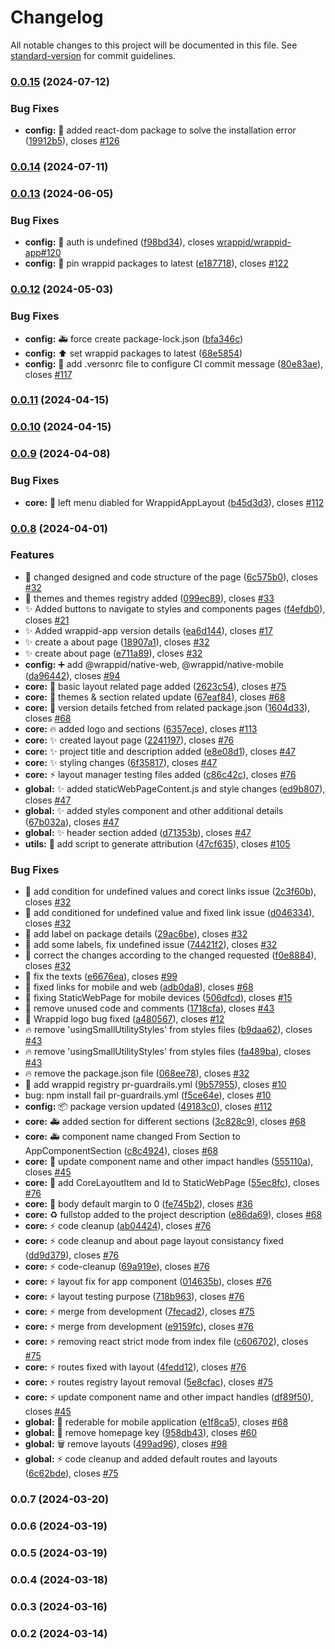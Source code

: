 # Changelog

All notable changes to this project will be documented in this file. See [standard-version](https://github.com/conventional-changelog/standard-version) for commit guidelines.

### [0.0.15](https://github.com/wrappid/wrappid-app/compare/v0.0.14...v0.0.15) (2024-07-12)


### Bug Fixes

* **config:** :bug: added react-dom package to solve the installation error ([19912b5](https://github.com/wrappid/wrappid-app/commit/19912b5fc8e1f42d6cbafcfc45a4cc7666b30c41)), closes [#126](https://github.com/wrappid/wrappid-app/issues/126)

### [0.0.14](https://github.com/wrappid/wrappid-app/compare/v0.0.13...v0.0.14) (2024-07-11)

### [0.0.13](https://github.com/wrappid/wrappid-app/compare/v0.0.12...v0.0.13) (2024-06-05)


### Bug Fixes

* **config:** :bug: auth is undefined ([f98bd34](https://github.com/wrappid/wrappid-app/commit/f98bd34da19e2cc67615669e3f23cc5ef106af7b)), closes [wrappid/wrappid-app#120](https://github.com/wrappid/wrappid-app/issues/120)
* **config:** :pushpin: pin wrappid packages to latest ([e187718](https://github.com/wrappid/wrappid-app/commit/e1877186f94802c6c891301661526130398dabe5)), closes [#122](https://github.com/wrappid/wrappid-app/issues/122)

### [0.0.12](https://github.com/wrappid/wrappid-app/compare/v0.0.11...v0.0.12) (2024-05-03)


### Bug Fixes

* **config:** :ambulance: force create package-lock.json ([bfa346c](https://github.com/wrappid/wrappid-app/commit/bfa346cdb131308bfb507addbe3ac697e5c3aba0))
* **config:** :arrow_up: set wrappid packages to latest ([68e5854](https://github.com/wrappid/wrappid-app/commit/68e585437092557fa2d1c46e2fd4df9d37bca7b8))
* **config:** :bug: add .versonrc file to configure CI commit message ([80e83ae](https://github.com/wrappid/wrappid-app/commit/80e83aed8fc875a98ec033a5d10684de0cd23aa4)), closes [#117](https://github.com/wrappid/wrappid-app/issues/117)

### [0.0.11](https://github.com/wrappid/wrappid-app/compare/v0.0.10...v0.0.11) (2024-04-15)

### [0.0.10](https://github.com/wrappid/wrappid-app/compare/v0.0.9...v0.0.10) (2024-04-15)

### [0.0.9](https://github.com/wrappid/wrappid-app/compare/v0.0.8...v0.0.9) (2024-04-08)


### Bug Fixes

* **core:** :art: left menu diabled for WrappidAppLayout ([b45d3d3](https://github.com/wrappid/wrappid-app/commit/b45d3d36e49ae7d087fc674486cc6a3fca4edf0a)), closes [#112](https://github.com/wrappid/wrappid-app/issues/112)

### [0.0.8](https://github.com/wrappid/wrappid-app/compare/v0.0.1...v0.0.8) (2024-04-01)


### Features

* :art: changed designed and code structure of the page ([6c575b0](https://github.com/wrappid/wrappid-app/commit/6c575b0eb944b2497bf6dc418f1ac4b85e80ac02)), closes [#32](https://github.com/wrappid/wrappid-app/issues/32)
* :art: themes and themes registry added ([099ec89](https://github.com/wrappid/wrappid-app/commit/099ec89b3a2aec207296fde22bd178342601d4c3)), closes [#33](https://github.com/wrappid/wrappid-app/issues/33)
* :sparkles: Added buttons to navigate to styles and components pages ([f4efdb0](https://github.com/wrappid/wrappid-app/commit/f4efdb01bcb10593f093f6cca91366740ef18e1d)), closes [#21](https://github.com/wrappid/wrappid-app/issues/21)
* :sparkles: Added wrappid-app version details ([ea6d144](https://github.com/wrappid/wrappid-app/commit/ea6d1441537a13bf923edfe1d2660fa69508ef4b)), closes [#17](https://github.com/wrappid/wrappid-app/issues/17)
* :sparkles: create a about page ([18907a1](https://github.com/wrappid/wrappid-app/commit/18907a1e5d09b800210462748c4b912f88f534c6)), closes [#32](https://github.com/wrappid/wrappid-app/issues/32)
* :sparkles: create about page ([e711a89](https://github.com/wrappid/wrappid-app/commit/e711a8917a177d2380c1f29fa3d843dad31a32f1)), closes [#32](https://github.com/wrappid/wrappid-app/issues/32)
* **config:** :heavy_plus_sign: add @wrappid/native-web, @wrappid/native-mobile ([da96442](https://github.com/wrappid/wrappid-app/commit/da96442c10a7a73ed13c0177a6bd5d6039165bdf)), closes [#94](https://github.com/wrappid/wrappid-app/issues/94)
* **core:** :art: basic layout related page added ([2623c54](https://github.com/wrappid/wrappid-app/commit/2623c54e1a473222c81956323282c1e3b63f909b)), closes [#75](https://github.com/wrappid/wrappid-app/issues/75)
* **core:** :art: themes & section related update ([67eaf84](https://github.com/wrappid/wrappid-app/commit/67eaf84b32c3820be5a7e2a79bc97e25e1745bc1)), closes [#68](https://github.com/wrappid/wrappid-app/issues/68)
* **core:** :construction: version details fetched from related package.json ([1604d33](https://github.com/wrappid/wrappid-app/commit/1604d332eaa1a5107524b9fabffede358630f9c4)), closes [#68](https://github.com/wrappid/wrappid-app/issues/68)
* **core:** :fire: added logo and sections ([6357ece](https://github.com/wrappid/wrappid-app/commit/6357ecebdb9a8d5e487e9fd06a0152cc0834769d)), closes [#113](https://github.com/wrappid/wrappid-app/issues/113)
* **core:** :sparkles: created layout page ([2241197](https://github.com/wrappid/wrappid-app/commit/2241197d94f27030fba2a926f4d50dab07cbb846)), closes [#76](https://github.com/wrappid/wrappid-app/issues/76)
* **core:** :sparkles: project title and description added ([e8e08d1](https://github.com/wrappid/wrappid-app/commit/e8e08d1db9e55599c5ad972943cbb5f2e929d6f7)), closes [#47](https://github.com/wrappid/wrappid-app/issues/47)
* **core:** :sparkles: styling changes ([6f35817](https://github.com/wrappid/wrappid-app/commit/6f35817c83418393b02a3264a41819264f489f5b)), closes [#47](https://github.com/wrappid/wrappid-app/issues/47)
* **core:** :zap: layout manager testing files added ([c86c42c](https://github.com/wrappid/wrappid-app/commit/c86c42c9488ef6d10573fa88ee2b689bc548ddf3)), closes [#76](https://github.com/wrappid/wrappid-app/issues/76)
* **global:** :sparkles: added staticWebPageContent.js and style changes ([ed9b807](https://github.com/wrappid/wrappid-app/commit/ed9b807becc806d54628a32fcc161c2793e63e0c)), closes [#47](https://github.com/wrappid/wrappid-app/issues/47)
* **global:** :sparkles: added styles component and other additional details ([67b032a](https://github.com/wrappid/wrappid-app/commit/67b032a2a722d46539d711cbe907836c49160d1a)), closes [#47](https://github.com/wrappid/wrappid-app/issues/47)
* **global:** :sparkles: header section added ([d71353b](https://github.com/wrappid/wrappid-app/commit/d71353be858f7d4cc0099e74de6eec8a07efc5a3)), closes [#47](https://github.com/wrappid/wrappid-app/issues/47)
* **utils:** :memo: add script to generate attribution ([47cf635](https://github.com/wrappid/wrappid-app/commit/47cf6353dcded9822bbffdc4a79dd7398834a36d)), closes [#105](https://github.com/wrappid/wrappid-app/issues/105)


### Bug Fixes

* :bug: add condition for undefined values and corect links issue ([2c3f60b](https://github.com/wrappid/wrappid-app/commit/2c3f60b1d7b8133e8ab42e388634663b7409ba46)), closes [#32](https://github.com/wrappid/wrappid-app/issues/32)
* :bug: add conditioned for undefined value and fixed link issue ([d046334](https://github.com/wrappid/wrappid-app/commit/d0463342e51892727bf31950339f9a7ec66994d2)), closes [#32](https://github.com/wrappid/wrappid-app/issues/32)
* :bug: add label on package details ([29ac6be](https://github.com/wrappid/wrappid-app/commit/29ac6be04af3cf02159036042261c334c3e88d0c)), closes [#32](https://github.com/wrappid/wrappid-app/issues/32)
* :bug: add some labels, fix undefined issue ([74421f2](https://github.com/wrappid/wrappid-app/commit/74421f25094079059c83cb9f131b6f7ed0371da4)), closes [#32](https://github.com/wrappid/wrappid-app/issues/32)
* :bug: correct the changes according to the changed requested ([f0e8884](https://github.com/wrappid/wrappid-app/commit/f0e8884986ba071f6aa5336951fc480e886b959d)), closes [#32](https://github.com/wrappid/wrappid-app/issues/32)
* :bug: fix the texts ([e6676ea](https://github.com/wrappid/wrappid-app/commit/e6676ea9a1e133b5dc6cb145d31cd623a5a324a1)), closes [#99](https://github.com/wrappid/wrappid-app/issues/99)
* :bug: fixed links for mobile and web ([adb0da8](https://github.com/wrappid/wrappid-app/commit/adb0da875d8e7c12702c275217c6bc450fa3ab37)), closes [#68](https://github.com/wrappid/wrappid-app/issues/68)
* :bug: fixing StaticWebPage for mobile devices ([506dfcd](https://github.com/wrappid/wrappid-app/commit/506dfcd5eae49675c43ea375882906c60f701d12)), closes [#15](https://github.com/wrappid/wrappid-app/issues/15)
* :bug: remove unused code and comments ([1718cfa](https://github.com/wrappid/wrappid-app/commit/1718cfa09a873d9e789c18150d9ca7edc5e0c9c7)), closes [#43](https://github.com/wrappid/wrappid-app/issues/43)
* :bug: Wrappid logo bug fixed ([a480567](https://github.com/wrappid/wrappid-app/commit/a480567ce0779c8b9cdb393233ffed86c1e81902)), closes [#12](https://github.com/wrappid/wrappid-app/issues/12)
* :fire: remove 'usingSmallUtilityStyles'  from styles files ([b9daa62](https://github.com/wrappid/wrappid-app/commit/b9daa6240aa3c2e5b74331d6530bd32b6b900add)), closes [#43](https://github.com/wrappid/wrappid-app/issues/43)
* :fire: remove 'usingSmallUtilityStyles' from styles files ([fa489ba](https://github.com/wrappid/wrappid-app/commit/fa489ba7c28b6ee7c64d5d6ee03df25bfcdd1e7a)), closes [#43](https://github.com/wrappid/wrappid-app/issues/43)
* :fire: remove the package.json file ([068ee78](https://github.com/wrappid/wrappid-app/commit/068ee78ebf387bee420aa0e9dc47ef0633686394)), closes [#32](https://github.com/wrappid/wrappid-app/issues/32)
* 🐛 add wrappid registry pr-guardrails.yml  ([9b57955](https://github.com/wrappid/wrappid-app/commit/9b579559b824204e2de8ecb10a9f3e3f3569f38e)), closes [#10](https://github.com/wrappid/wrappid-app/issues/10)
* bug: npm install fail pr-guardrails.yml ([f5ce64e](https://github.com/wrappid/wrappid-app/commit/f5ce64e0b37b57f588f7abada5836107dd473109)), closes [#10](https://github.com/wrappid/wrappid-app/issues/10)
* **config:** :package: package version updated ([49183c0](https://github.com/wrappid/wrappid-app/commit/49183c04bc0a3df89357409ed6addace08b8189e)), closes [#112](https://github.com/wrappid/wrappid-app/issues/112)
* **core:** :ambulance: added section for different sections ([3c828c9](https://github.com/wrappid/wrappid-app/commit/3c828c9a3f13aaef310c06ad36724e2ee878ac6c)), closes [#68](https://github.com/wrappid/wrappid-app/issues/68)
* **core:** :ambulance: component name changed From Section to AppComponentSection ([c8c4924](https://github.com/wrappid/wrappid-app/commit/c8c4924d1da93c5cf3755ec2ac79b49288d3055a)), closes [#68](https://github.com/wrappid/wrappid-app/issues/68)
* **core:** :art: update component name and other impact handles ([555110a](https://github.com/wrappid/wrappid-app/commit/555110a1d6b747b1785c8677445012ade6432e71)), closes [#45](https://github.com/wrappid/wrappid-app/issues/45)
* **core:** :bug: add CoreLayoutItem and Id to StaticWebPage ([55ec8fc](https://github.com/wrappid/wrappid-app/commit/55ec8fc174428f5fc86344968d3ceecbd28bb2dd)), closes [#76](https://github.com/wrappid/wrappid-app/issues/76)
* **core:** :lipstick: body default margin to 0 ([fe745b2](https://github.com/wrappid/wrappid-app/commit/fe745b2cc4f1c836d3b691302e7ee9fa2599158b)), closes [#36](https://github.com/wrappid/wrappid-app/issues/36)
* **core:** :recycle: fullstop added to the project description ([e86da69](https://github.com/wrappid/wrappid-app/commit/e86da691e0d317be96eab1da1e384c84fd35302f)), closes [#68](https://github.com/wrappid/wrappid-app/issues/68)
* **core:** :zap: code cleanup ([ab04424](https://github.com/wrappid/wrappid-app/commit/ab0442442cb1f8505fce95270ec6170e95053e55)), closes [#76](https://github.com/wrappid/wrappid-app/issues/76)
* **core:** :zap: code cleanup and about page layout consistancy fixed ([dd9d379](https://github.com/wrappid/wrappid-app/commit/dd9d3793eb2c6edd0dda3d3a6771ae7dfab3b481)), closes [#76](https://github.com/wrappid/wrappid-app/issues/76)
* **core:** :zap: code-cleanup ([69a919e](https://github.com/wrappid/wrappid-app/commit/69a919e7188f8aecf6e867c574d6555b8c3db5b6)), closes [#76](https://github.com/wrappid/wrappid-app/issues/76)
* **core:** :zap: layout fix for app component ([014635b](https://github.com/wrappid/wrappid-app/commit/014635b7020417d5ea32059e870fcf4fd60c7cf1)), closes [#76](https://github.com/wrappid/wrappid-app/issues/76)
* **core:** :zap: layout testing purpose ([718b963](https://github.com/wrappid/wrappid-app/commit/718b9635e0855b0550f127a5272fd7a4cac330ca)), closes [#76](https://github.com/wrappid/wrappid-app/issues/76)
* **core:** :zap: merge from development ([7fecad2](https://github.com/wrappid/wrappid-app/commit/7fecad216ab85c94efb57d66c8b0a510e894474b)), closes [#75](https://github.com/wrappid/wrappid-app/issues/75)
* **core:** :zap: merge from development ([e9159fc](https://github.com/wrappid/wrappid-app/commit/e9159fc47d7815e90e48532774a137da8cc46ea3)), closes [#76](https://github.com/wrappid/wrappid-app/issues/76)
* **core:** :zap: removing react strict mode from index file ([c606702](https://github.com/wrappid/wrappid-app/commit/c60670209b5a374241c53923fd7c5d991c2a4970)), closes [#75](https://github.com/wrappid/wrappid-app/issues/75)
* **core:** :zap: routes fixed with layout ([4fedd12](https://github.com/wrappid/wrappid-app/commit/4fedd1298c3ebb1fc7e503151357a0c85f39c6c8)), closes [#76](https://github.com/wrappid/wrappid-app/issues/76)
* **core:** :zap: routes registry layout removal ([5e8cfac](https://github.com/wrappid/wrappid-app/commit/5e8cfac2ff43ab90b29925a49d9ce93c8a3731f6)), closes [#75](https://github.com/wrappid/wrappid-app/issues/75)
* **core:** :zap: update component name and other impact handles ([df89f50](https://github.com/wrappid/wrappid-app/commit/df89f50d4a692ca344744a19f4588b7428eb82bb)), closes [#45](https://github.com/wrappid/wrappid-app/issues/45)
* **global:** :bug: rederable for mobile application ([e1f8ca5](https://github.com/wrappid/wrappid-app/commit/e1f8ca50dc774d22034232d06b717d8622ede635)), closes [#68](https://github.com/wrappid/wrappid-app/issues/68)
* **global:** :bug: remove homepage key ([958db43](https://github.com/wrappid/wrappid-app/commit/958db43f328d64f2a9701c43e7afe3b0b244b364)), closes [#60](https://github.com/wrappid/wrappid-app/issues/60)
* **global:** :wastebasket: remove layouts ([499ad96](https://github.com/wrappid/wrappid-app/commit/499ad969c56822d7dbca152c598430b43cc9d414)), closes [#98](https://github.com/wrappid/wrappid-app/issues/98)
* **global:** :zap: code cleanup and added default routes and layouts ([6c62bde](https://github.com/wrappid/wrappid-app/commit/6c62bde27d69c809f51cfaf3724600da5dd40d7d)), closes [#75](https://github.com/wrappid/wrappid-app/issues/75)

### 0.0.7 (2024-03-20)

### 0.0.6 (2024-03-19)

### 0.0.5 (2024-03-19)

### 0.0.4 (2024-03-18)

### 0.0.3 (2024-03-16)

### 0.0.2 (2024-03-14)
